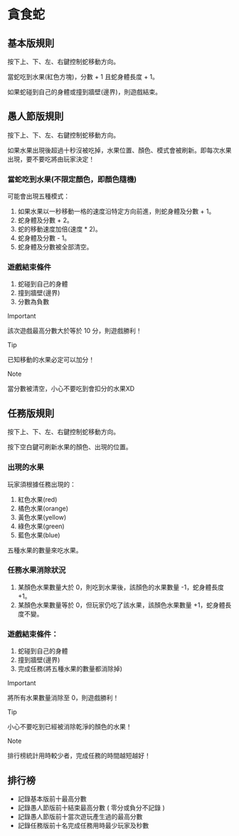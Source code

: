 # 貪食蛇
## 基本版規則
按下上、下、左、右鍵控制蛇移動方向。

當蛇吃到水果(紅色方塊)，分數 + 1 且蛇身體長度 + 1。

如果蛇碰到自己的身體或撞到牆壁(邊界)，則遊戲結束。

## 愚人節版規則
按下上、下、左、右鍵控制蛇移動方向。

如果水果出現後超過十秒沒被吃掉，水果位置、顏色、模式會被刷新。即每次水果出現，要不要吃將由玩家決定！

### 當蛇吃到水果(不限定顏色，即顏色隨機)
可能會出現五種模式：
1. 如果水果以一秒移動一格的速度沿特定方向前進，則蛇身體及分數 + 1。
2. 蛇身體及分數 + 2。
3. 蛇的移動速度加倍(速度 * 2)。
4. 蛇身體及分數 - 1。
5. 蛇身體及分數被全部清空。

### 遊戲結束條件
1. 蛇碰到自己的身體
2. 撞到牆壁(邊界)
3. 分數為負數

> [!IMPORTANT]
> 該次遊戲最高分數大於等於 10 分，則遊戲勝利！

> [!TIP]
> 已知移動的水果必定可以加分！

> [!NOTE]  
> 當分數被清空，小心不要吃到會扣分的水果XD

## 任務版規則
按下上、下、左、右鍵控制蛇移動方向。

按下空白鍵可刷新水果的顏色、出現的位置。

### 出現的水果
玩家須根據任務出現的：
1. 紅色水果(red)
2. 橘色水果(orange)
3. 黃色水果(yellow)
4. 綠色水果(green)
5. 藍色水果(blue)

五種水果的數量來吃水果。

### 任務水果消除狀況
1. 某顏色水果數量大於 0，則吃到水果後，該顏色的水果數量 -1，蛇身體長度 +1。
2. 某顏色水果數量等於 0，但玩家仍吃了該水果，該顏色水果數量 +1，蛇身體長度不變。

### 遊戲結束條件：
1. 蛇碰到自己的身體
2. 撞到牆壁(邊界)
3. 完成任務(將五種水果的數量都消除掉)

> [!IMPORTANT]
> 將所有水果數量消除至 0，則遊戲勝利！

> [!TIP]
> 小心不要吃到已經被消除乾淨的顏色的水果！

> [!NOTE]
> 排行榜統計用時較少者，完成任務的時間越短越好！

## 排行榜
 - 記錄基本版前十最高分數
 - 記錄愚人節版前十結束最高分數 ( 零分或負分不記錄 )
 - 記錄愚人節版前十當次遊玩產生過的最高分數
 - 記錄任務版前十名完成任務用時最少玩家及秒數
